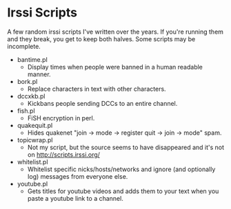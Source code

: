 Irssi Scripts
=============
A few random irssi scripts I've written over the years.
If you're running them and they break, you get to keep both halves.
Some scripts may be incomplete.

 - bantime.pl
   - Display times when people were banned in a human readable manner.
 - bork.pl
   - Replace characters in text with other characters.
 - dccxkb.pl
   - Kickbans people sending DCCs to an entire channel.
 - fish.pl
   - FiSH encryption in perl.
 - quakequit.pl
   - Hides quakenet "join -> mode -> register quit -> join -> mode" spam.
 - topicwrap.pl
   - Not my script, but the source seems to have disappeared and it's not on http://scripts.irssi.org/
 - whitelist.pl
   - Whitelist specific nicks/hosts/networks and ignore (and optionally log) messages from everyone else.
 - youtube.pl
   - Gets titles for youtube videos and adds them to your text when you paste a youtube link to a channel.
